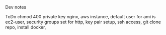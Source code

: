 Dev notes

ToDo
chmod 400 private key
nginx,
aws instance, default user for ami is ec2-user,
security groups set for http,
key pair setup,
ssh access,
git clone repo,
install docker,

